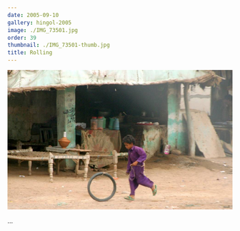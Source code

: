 ```yaml
---
date: 2005-09-10
gallery: hingol-2005
image: ./IMG_73501.jpg
order: 39
thumbnail: ./IMG_73501-thumb.jpg
title: Rolling
---
```


![Rolling](./IMG_73501.jpg)

...